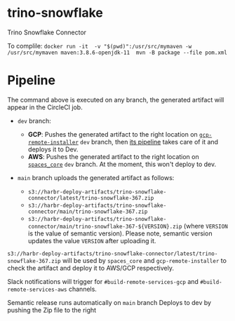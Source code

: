 # trino-snowflake
Trino Snowflake Connector

To complile: `docker run -it  -v "$(pwd)":/usr/src/mymaven -w /usr/src/mymaven maven:3.8.6-openjdk-11  mvn -B package --file pom.xml`

# Pipeline

The command above is executed on any branch, the generated artifact will appear in the CircleCI job.

* `dev` branch: 
  * **GCP**: Pushes the generated artifact to the right location on [`gcp-remote-installer`](https://github.com/harbrdata/gcp-remote-installer)
`dev` branch, then [its pipeline](https://app.circleci.com/pipelines/github/harbrdata/gcp-remote-installer?branch=dev) takes care of it and deploys it to Dev.
  * **AWS**: Pushes the generated artifact to the right location on [`spaces_core`](https://github.com/harbrdata/spaces_core) `dev` branch.
At the moment, this won't deploy to dev.

* `main` branch uploads the generated artifact as follows:
  * `s3://harbr-deploy-artifacts/trino-snowflake-connector/latest/trino-snowflake-367.zip`
  * `s3://harbr-deploy-artifacts/trino-snowflake-connector/main/trino-snowflake-367.zip`
  * `s3://harbr-deploy-artifacts/trino-snowflake-connector/main/trino-snowflake-367-${VERSION}.zip` (where `VERSION` is the value of semantic version).
  Please note, semantic version updates the value `VERSION` after uploading it.

`s3://harbr-deploy-artifacts/trino-snowflake-connector/latest/trino-snowflake-367.zip` will be used by `spaces_core`
and `gcp-remote-installer` to check the artifact and deploy it to AWS/GCP respectively.

Slack notifications will trigger for `#build-remote-services-gcp` and `#build-remote-services-aws` channels.

Semantic release runs automatically on `main` branch Deploys to dev by pushing the Zip file to the right 